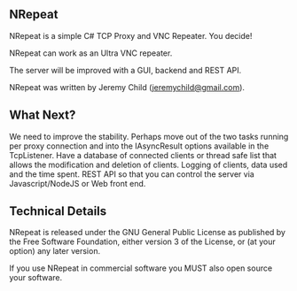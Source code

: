 NRepeat
--------

NRepeat is a simple C# TCP Proxy and VNC Repeater. You decide!

NRepeat can work as an Ultra VNC repeater.

The server will be improved with a GUI, backend and REST API.

NRepeat was written by Jeremy Child (jeremychild@gmail.com).


What Next?
-----------------

We need to improve the stability. Perhaps move out of the two tasks running per proxy connection and into the IAsyncResult options available in the TcpListener. Have a database of connected clients or thread safe list that allows the modification and deletion of clients. Logging of clients, data used and the time spent. REST API so that you can control the server via Javascript/NodeJS or Web front end.


Technical Details
-----------------

NRepeat is released under the GNU General Public License as published by the Free Software Foundation, either version 3 of the License, or (at your option) any later version.

If you use NRepeat in commercial software you MUST also open source your software.
